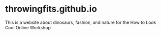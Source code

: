 # throwingfits.github.io
This is a website about dinosaurs, fashion, and nature for the How to Look Cool Online Workshop
